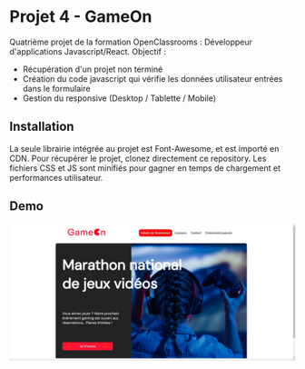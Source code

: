 # Projet 4 - GameOn

Quatrième projet de la formation OpenClassrooms : Développeur d'applications Javascript/React.
Objectif : 
- Récupération d'un projet non terminé
- Création du code javascript qui vérifie les données utilisateur entrées dans le formulaire
- Gestion du responsive (Desktop / Tablette / Mobile)

## Installation

La seule librairie intégrée au projet est Font-Awesome, et est importé en CDN.
Pour récupérer le projet, clonez directement ce repository.
Les fichiers CSS et JS sont minifiés pour gagner en temps de chargement et performances utilisateur.

## Demo

<img src="./img/demo.png">